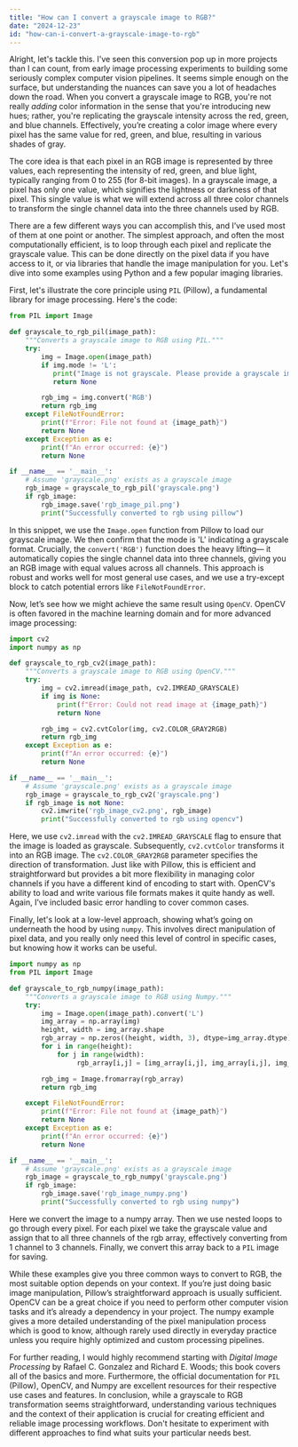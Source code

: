```yaml
---
title: "How can I convert a grayscale image to RGB?"
date: "2024-12-23"
id: "how-can-i-convert-a-grayscale-image-to-rgb"
---
```


Alright, let's tackle this. I've seen this conversion pop up in more projects than I can count, from early image processing experiments to building some seriously complex computer vision pipelines. It seems simple enough on the surface, but understanding the nuances can save you a lot of headaches down the road. When you convert a grayscale image to RGB, you're not really *adding* color information in the sense that you're introducing new hues; rather, you're replicating the grayscale intensity across the red, green, and blue channels. Effectively, you’re creating a color image where every pixel has the same value for red, green, and blue, resulting in various shades of gray.

The core idea is that each pixel in an RGB image is represented by three values, each representing the intensity of red, green, and blue light, typically ranging from 0 to 255 (for 8-bit images). In a grayscale image, a pixel has only one value, which signifies the lightness or darkness of that pixel. This single value is what we will extend across all three color channels to transform the single channel data into the three channels used by RGB.

There are a few different ways you can accomplish this, and I’ve used most of them at one point or another. The simplest approach, and often the most computationally efficient, is to loop through each pixel and replicate the grayscale value. This can be done directly on the pixel data if you have access to it, or via libraries that handle the image manipulation for you. Let's dive into some examples using Python and a few popular imaging libraries.

First, let's illustrate the core principle using `PIL` (Pillow), a fundamental library for image processing. Here's the code:

```python
from PIL import Image

def grayscale_to_rgb_pil(image_path):
    """Converts a grayscale image to RGB using PIL."""
    try:
        img = Image.open(image_path)
        if img.mode != 'L':
           print("Image is not grayscale. Please provide a grayscale image.")
           return None

        rgb_img = img.convert('RGB')
        return rgb_img
    except FileNotFoundError:
        print(f"Error: File not found at {image_path}")
        return None
    except Exception as e:
        print(f"An error occurred: {e}")
        return None

if __name__ == '__main__':
    # Assume 'grayscale.png' exists as a grayscale image
    rgb_image = grayscale_to_rgb_pil('grayscale.png')
    if rgb_image:
        rgb_image.save('rgb_image_pil.png')
        print("Successfully converted to rgb using pillow")
```

In this snippet, we use the `Image.open` function from Pillow to load our grayscale image. We then confirm that the mode is 'L' indicating a grayscale format. Crucially, the `convert('RGB')` function does the heavy lifting— it automatically copies the single channel data into three channels, giving you an RGB image with equal values across all channels. This approach is robust and works well for most general use cases, and we use a try-except block to catch potential errors like `FileNotFoundError`.

Now, let’s see how we might achieve the same result using `OpenCV`. OpenCV is often favored in the machine learning domain and for more advanced image processing:

```python
import cv2
import numpy as np

def grayscale_to_rgb_cv2(image_path):
    """Converts a grayscale image to RGB using OpenCV."""
    try:
        img = cv2.imread(image_path, cv2.IMREAD_GRAYSCALE)
        if img is None:
            print(f"Error: Could not read image at {image_path}")
            return None

        rgb_img = cv2.cvtColor(img, cv2.COLOR_GRAY2RGB)
        return rgb_img
    except Exception as e:
        print(f"An error occurred: {e}")
        return None

if __name__ == '__main__':
    # Assume 'grayscale.png' exists as a grayscale image
    rgb_image = grayscale_to_rgb_cv2('grayscale.png')
    if rgb_image is not None:
        cv2.imwrite('rgb_image_cv2.png', rgb_image)
        print("Successfully converted to rgb using opencv")
```

Here, we use `cv2.imread` with the `cv2.IMREAD_GRAYSCALE` flag to ensure that the image is loaded as grayscale. Subsequently, `cv2.cvtColor` transforms it into an RGB image. The `cv2.COLOR_GRAY2RGB` parameter specifies the direction of transformation. Just like with Pillow, this is efficient and straightforward but provides a bit more flexibility in managing color channels if you have a different kind of encoding to start with. OpenCV's ability to load and write various file formats makes it quite handy as well. Again, I’ve included basic error handling to cover common cases.

Finally, let's look at a low-level approach, showing what’s going on underneath the hood by using `numpy`. This involves direct manipulation of pixel data, and you really only need this level of control in specific cases, but knowing how it works can be useful.

```python
import numpy as np
from PIL import Image

def grayscale_to_rgb_numpy(image_path):
    """Converts a grayscale image to RGB using Numpy."""
    try:
        img = Image.open(image_path).convert('L')
        img_array = np.array(img)
        height, width = img_array.shape
        rgb_array = np.zeros((height, width, 3), dtype=img_array.dtype)
        for i in range(height):
            for j in range(width):
                 rgb_array[i,j] = [img_array[i,j], img_array[i,j], img_array[i,j]]

        rgb_img = Image.fromarray(rgb_array)
        return rgb_img

    except FileNotFoundError:
        print(f"Error: File not found at {image_path}")
        return None
    except Exception as e:
        print(f"An error occurred: {e}")
        return None

if __name__ == '__main__':
    # Assume 'grayscale.png' exists as a grayscale image
    rgb_image = grayscale_to_rgb_numpy('grayscale.png')
    if rgb_image:
        rgb_image.save('rgb_image_numpy.png')
        print("Successfully converted to rgb using numpy")
```

Here we convert the image to a numpy array. Then we use nested loops to go through every pixel. For each pixel we take the grayscale value and assign that to all three channels of the rgb array, effectively converting from 1 channel to 3 channels. Finally, we convert this array back to a `PIL` image for saving.

While these examples give you three common ways to convert to RGB, the most suitable option depends on your context. If you’re just doing basic image manipulation, Pillow’s straightforward approach is usually sufficient. OpenCV can be a great choice if you need to perform other computer vision tasks and it’s already a dependency in your project. The numpy example gives a more detailed understanding of the pixel manipulation process which is good to know, although rarely used directly in everyday practice unless you require highly optimized and custom processing pipelines.

For further reading, I would highly recommend starting with *Digital Image Processing* by Rafael C. Gonzalez and Richard E. Woods; this book covers all of the basics and more. Furthermore, the official documentation for `PIL` (Pillow), OpenCV, and Numpy are excellent resources for their respective use cases and features. In conclusion, while a grayscale to RGB transformation seems straightforward, understanding various techniques and the context of their application is crucial for creating efficient and reliable image processing workflows. Don't hesitate to experiment with different approaches to find what suits your particular needs best.
